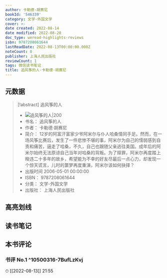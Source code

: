 ```yaml
---
author: 卡勒德·胡赛尼
bookId: '546339'
category: 文学-外国文学
cover: >-
date created: 2022-08-14
date modified: 2022-08-20
doc_type: weread-highlights-reviews
isbn: 9787208061644
lastReadDate: 2022-08-13T00:00:00.000Z
noteCount: 0
publisher: 上海人民出版社
reviewCount: 1
tags: 微信读书笔记
title: 追风筝的人-卡勒德·胡赛尼
---
```


## 元数据

> [!abstract] 追风筝的人
> - ![ 追风筝的人|200](https://wfqqreader-1252317822.image.myqcloud.com/cover/339/546339/t7_546339.jpg)
> - 书名： 追风筝的人
> - 作者： 卡勒德·胡赛尼
> - 简介： 12岁的阿富汗富家少爷阿米尔与仆人哈桑情同手足。然而，在一场风筝比赛后，发生了一件悲惨不堪的事，阿米尔为自己的懦弱感到自责和痛苦，逼走了哈桑，不久，自己也跟随父亲逃往美国。成年后的阿米尔始终无法原谅自己当年对哈桑的背叛。为了赎罪，阿米尔再度踏上暌违二十多年的故乡，希望能为不幸的好友尽最后一点心力，却发现一个惊天谎言，儿时的噩梦再度重演，阿米尔该如何抉择？
> - 出版时间 2006-05-01 00:00:00
> - ISBN： 9787208061644
> - 分类： 文学-外国文学
> - 出版社： 上海人民出版社

## 高亮划线

## 读书笔记

## 本书评论

### 书评 No.1 ^10500316-7BufLzKvj

⏱ [[2022-08-13]] 21:55
